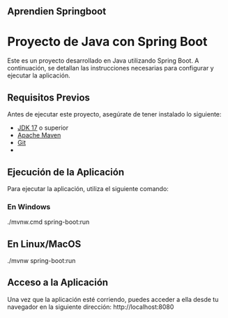 ## Aprendien Springboot
# Proyecto de Java con Spring Boot

Este es un proyecto desarrollado en Java utilizando Spring Boot. A continuación, se detallan las instrucciones necesarias para configurar y ejecutar la aplicación.

## Requisitos Previos

Antes de ejecutar este proyecto, asegúrate de tener instalado lo siguiente:

- [JDK 17](https://www.oracle.com/java/technologies/javase-jdk17-downloads.html) o superior
- [Apache Maven](https://maven.apache.org/download.cgi)
- [Git](https://git-scm.com/)
- 
## Ejecución de la Aplicación
Para ejecutar la aplicación, utiliza el siguiente comando:
### En Windows

./mvnw.cmd spring-boot:run

## En Linux/MacOS

./mvnw spring-boot:run

## Acceso a la Aplicación
Una vez que la aplicación esté corriendo, puedes acceder a ella desde tu navegador en la siguiente dirección:
http://localhost:8080



